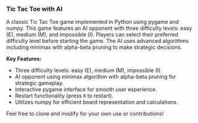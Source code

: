 ### Tic Tac Toe with AI

A classic Tic Tac Toe game implemented in Python using pygame and numpy. This game features an AI opponent with three difficulty levels: easy (E), medium (M), and impossible (I). Players can select their preferred difficulty level before starting the game. The AI uses advanced algorithms including minimax with alpha-beta pruning to make strategic decisions.

**Key Features:**
- Three difficulty levels: easy (E), medium (M), impossible (I).
- AI opponent using minimax algorithm with alpha-beta pruning for strategic gameplay.
- Interactive pygame interface for smooth user experience.
- Restart functionality (press `R` to restart).
- Utilizes numpy for efficient board representation and calculations.

Feel free to clone and modify for your own use or contributions!


